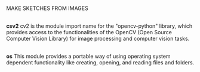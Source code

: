 <br />MAKE SKETCHES FROM IMAGES

<br /><b>csv2</b> cv2 is the module import name for the "opencv-python" library, which provides access to the functionalities of the OpenCV (Open Source Computer Vision Library) for image processing and computer vision tasks. 

<br /><b>os</b> This module provides a portable way of using operating system dependent functionality like creating, opening, and reading files and folders.

